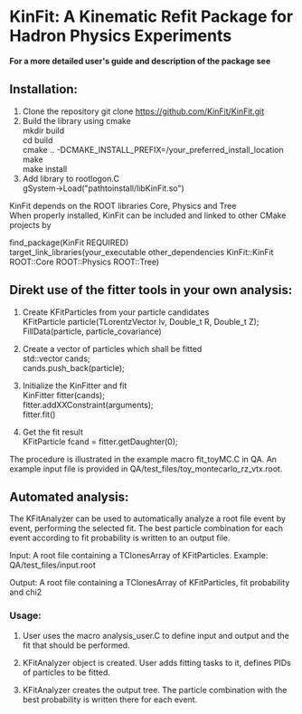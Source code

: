 # KinFit: A Kinematic Refit Package for Hadron Physics Experiments

**For a more detailed user's guide and description of the package see**

## Installation:

1) Clone the repository
    git clone https://github.com/KinFit/KinFit.git
2) Build the library using cmake   
    mkdir build   
    cd build   
    cmake .. -DCMAKE_INSTALL_PREFIX=/your_preferred_install_location   
    make   
    make install   
3) Add library to rootlogon.C   
    gSystem->Load("pathtoinstall/libKinFit.so")   

KinFit depends on the ROOT libraries Core, Physics and Tree   
When properly installed, KinFit can be included and linked to other CMake projects by   
   
find_package(KinFit REQUIRED)   
target_link_libraries(your_executable other_dependencies KinFit::KinFit ROOT::Core ROOT::Physics ROOT::Tree)   



## Direkt use of the fitter tools in your own analysis:   

1) Create KFitParticles from your particle candidates   
    KFitParticle particle(TLorentzVector lv, Double_t R, Double_t Z);   
    FillData(particle, particle_covariance)   

2) Create a vector of particles which shall be fitted   
    std::vector<KFitParticle> cands;   
    cands.push_back(particle);   

3) Initialize the KinFitter and fit   
    KinFitter fitter(cands);   
    fitter.addXXConstraint(arguments);   
    fitter.fit()   

4) Get the fit result   
    KFitParticle fcand = fitter.getDaughter(0);   

The procedure is illustrated in the example macro fit_toyMC.C in QA. An example input file is provided in QA/test_files/toy_montecarlo_rz_vtx.root.   



## Automated analysis:   

The KFitAnalyzer can be used to automatically analyze a root file event by event, performing the selected fit. The best particle combination for each event according to fit probability is written to an output file.   

Input: A root file containing a TClonesArray of KFitParticles. Example: QA/test_files/input.root   

Output: A root file containing a TClonesArray of KFitParticles, fit probability and chi2   

### Usage:   
1) User uses the macro analysis_user.C to define input and output and the fit that should be performed.   

2) KFitAnalyzer object is created. User adds fitting tasks to it, defines PIDs of particles to be fitted.    

3) KFitAnalyzer creates the output tree. The particle combination with the best probability is written there for each event.   


